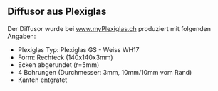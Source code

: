 ## Diffusor aus Plexiglas

Der Diffusor wurde bei www.myPlexiglas.ch produziert mit folgenden Angaben:

- Plexiglas Typ: Plexiglas GS - Weiss WH17
- Form: Rechteck (140x140x3mm)
- Ecken abgerundet (r=5mm)
- 4 Bohrungen (Durchmesser: 3mm, 10mm/10mm vom Rand)
- Kanten entgratet

